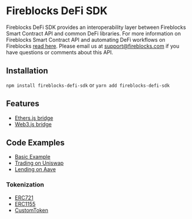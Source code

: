 # Fireblocks DeFi SDK

Fireblocks DeFi SDK provides an interoperability layer between Fireblocks Smart Contract API and common DeFi libraries.
For more information on Fireblocks Smart Contract API and automating DeFi workflows on Fireblocks [read here](https://support.fireblocks.io/hc/en-us/articles/360017709160-Fireblocks-Smart-Contract-API).
Please email us at support@fireblocks.com if you have questions or comments about this API.

## Installation

```npm install fireblocks-defi-sdk``` or ```yarn add fireblocks-defi-sdk```

## Features
* [Ethers.js bridge](./src/bridge/ethers-bridge.ts)
* [Web3.js bridge](./src/bridge/web3-bridge.ts)

## Code Examples
* [Basic Example](./examples/basic-example)
* [Trading on Uniswap](./examples/uniswap-example)
* [Lending on Aave](./examples/aave-example)

### Tokenization
* [ERC721](./examples/nft-example/erc721.ts)
* [ERC1155](./examples/nft-example/erc1155.ts)
* [CustomToken](./examples/nft-example/custom-token.ts)
